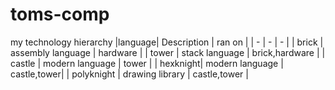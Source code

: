 # toms-comp
my technology hierarchy
|language| Description | ran on |
| - | - | - |
| brick | assembly language | hardware |
| tower | stack language | brick,hardware |
| castle | modern language | tower |
| hexknight| modern language | castle,tower|
| polyknight | drawing library | castle,tower |
